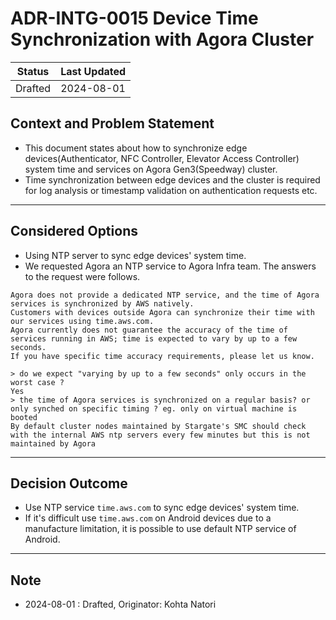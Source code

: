 # ADR-INTG-0015 Device Time Synchronization with Agora Cluster

| Status  | Last Updated |
| ------- | ------------ |
| Drafted | 2024-08-01   |

## Context and Problem Statement

- This document states about how to synchronize edge devices(Authenticator, NFC Controller, Elevator Access Controller) system time and services on Agora Gen3(Speedway) cluster.
- Time synchronization between edge devices and the cluster is required for log analysis or timestamp validation on authentication requests etc.

---

## Considered Options

- Using NTP server to sync edge devices' system time.
- We requested Agora an NTP service to Agora Infra team. The answers to the request were follows.

```text
Agora does not provide a dedicated NTP service, and the time of Agora services is synchronized by AWS natively.
Customers with devices outside Agora can synchronize their time with our services using time.aws.com.
Agora currently does not guarantee the accuracy of the time of services running in AWS; time is expected to vary by up to a few seconds.
If you have specific time accuracy requirements, please let us know.
```

```text
> do we expect "varying by up to a few seconds" only occurs in the worst case ?
Yes
> the time of Agora services is synchronized on a regular basis? or only synched on specific timing ? eg. only on virtual machine is booted
By default cluster nodes maintained by Stargate's SMC should check with the internal AWS ntp servers every few minutes but this is not maintained by Agora
```

---

## Decision Outcome

- Use NTP service `time.aws.com` to sync edge devices' system time.
- If it's difficult use `time.aws.com` on Android devices due to a manufacture limitation, it is possible to use default NTP service of Android.

---

## Note

- 2024-08-01 : Drafted, Originator: Kohta Natori
